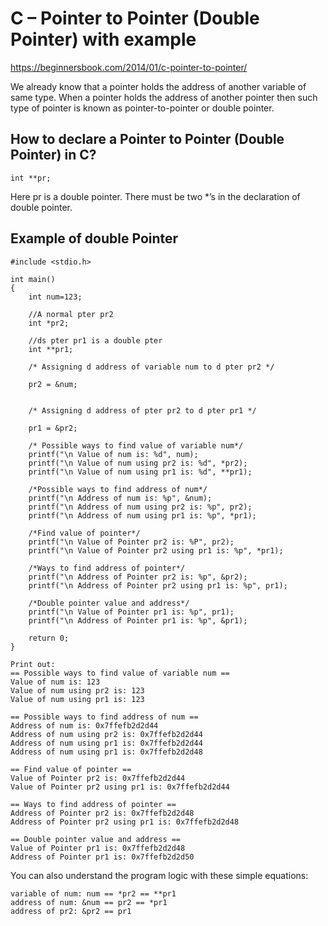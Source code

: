 # C – Pointer to Pointer (Double Pointer) with example
https://beginnersbook.com/2014/01/c-pointer-to-pointer/  

We already know that a pointer holds the address of another variable of same type. When a pointer holds the address of another pointer then such type of pointer is known as pointer-to-pointer or double pointer.  

## How to declare a Pointer to Pointer (Double Pointer) in C?
```
int **pr;
```
Here pr is a double pointer. There must be two *’s in the declaration of double pointer.

## Example of double Pointer
```
#include <stdio.h>

int main()
{
    int num=123;

    //A normal pter pr2
    int *pr2;

    //ds pter pr1 is a double pter
    int **pr1;

    /* Assigning d address of variable num to d pter pr2 */

    pr2 = &num;


    /* Assigning d address of pter pr2 to d pter pr1 */

    pr1 = &pr2;

    /* Possible ways to find value of variable num*/
    printf("\n Value of num is: %d", num);
    printf("\n Value of num using pr2 is: %d", *pr2);
    printf("\n Value of num using pr1 is: %d", **pr1);

    /*Possible ways to find address of num*/
    printf("\n Address of num is: %p", &num);
    printf("\n Address of num using pr2 is: %p", pr2);
    printf("\n Address of num using pr1 is: %p", *pr1);

    /*Find value of pointer*/
    printf("\n Value of Pointer pr2 is: %P", pr2);
    printf("\n Value of Pointer pr2 using pr1 is: %p", *pr1);

    /*Ways to find address of pointer*/
    printf("\n Address of Pointer pr2 is: %p", &pr2);
    printf("\n Address of Pointer pr2 using pr1 is: %p", pr1);

    /*Double pointer value and address*/
    printf("\n Value of Pointer pr1 is: %p", pr1);
    printf("\n Address of Pointer pr1 is: %p", &pr1);

    return 0;
}

Print out:
== Possible ways to find value of variable num ==
Value of num is: 123
Value of num using pr2 is: 123
Value of num using pr1 is: 123

== Possible ways to find address of num ==
Address of num is: 0x7ffefb2d2d44
Address of num using pr2 is: 0x7ffefb2d2d44
Address of num using pr1 is: 0x7ffefb2d2d44
Address of num using pr1 is: 0x7ffefb2d2d48

== Find value of pointer ==
Value of Pointer pr2 is: 0x7ffefb2d2d44
Value of Pointer pr2 using pr1 is: 0x7ffefb2d2d44

== Ways to find address of pointer ==
Address of Pointer pr2 is: 0x7ffefb2d2d48
Address of Pointer pr2 using pr1 is: 0x7ffefb2d2d48

== Double pointer value and address ==
Value of Pointer pr1 is: 0x7ffefb2d2d48
Address of Pointer pr1 is: 0x7ffefb2d2d50
```

You can also understand the program logic with these simple equations:
```
variable of num: num == *pr2 == **pr1
address of num: &num == pr2 == *pr1
address of pr2: &pr2 == pr1
```